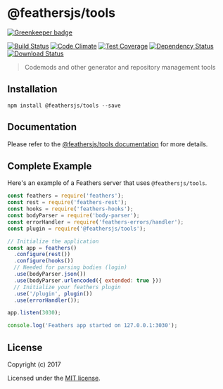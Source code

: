 # @feathersjs/tools

[![Greenkeeper badge](https://badges.greenkeeper.io/feathersjs/feathers-tools.svg)](https://greenkeeper.io/)

[![Build Status](https://travis-ci.org/feathersjs/tools.png?branch=master)](https://travis-ci.org/feathersjs/tools)
[![Code Climate](https://codeclimate.com/github/feathersjs/tools/badges/gpa.svg)](https://codeclimate.com/github/feathersjs/tools)
[![Test Coverage](https://codeclimate.com/github/feathersjs/tools/badges/coverage.svg)](https://codeclimate.com/github/feathersjs/tools/coverage)
[![Dependency Status](https://img.shields.io/david/feathersjs/tools.svg?style=flat-square)](https://david-dm.org/feathersjs/tools)
[![Download Status](https://img.shields.io/npm/dm/@feathersjs/tools.svg?style=flat-square)](https://www.npmjs.com/package/@feathersjs/tools)

> Codemods and other generator and repository  management tools

## Installation

```
npm install @feathersjs/tools --save
```

## Documentation

Please refer to the [@feathersjs/tools documentation](http://docs.feathersjs.com/) for more details.

## Complete Example

Here's an example of a Feathers server that uses `@feathersjs/tools`. 

```js
const feathers = require('feathers');
const rest = require('feathers-rest');
const hooks = require('feathers-hooks');
const bodyParser = require('body-parser');
const errorHandler = require('feathers-errors/handler');
const plugin = require('@feathersjs/tools');

// Initialize the application
const app = feathers()
  .configure(rest())
  .configure(hooks())
  // Needed for parsing bodies (login)
  .use(bodyParser.json())
  .use(bodyParser.urlencoded({ extended: true }))
  // Initialize your feathers plugin
  .use('/plugin', plugin())
  .use(errorHandler());

app.listen(3030);

console.log('Feathers app started on 127.0.0.1:3030');
```

## License

Copyright (c) 2017

Licensed under the [MIT license](LICENSE).
